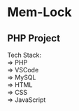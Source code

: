 # Mem-Lock
## PHP Project

Tech Stack:<br>
=> PHP <br>
=> VSCode <br>
=> MySQL <br>
=> HTML <br>
=> CSS <br>
=> JavaScript <br>
